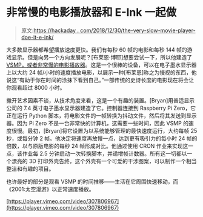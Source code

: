 # 非常慢的电影播放器和 E-Ink 一起做

> 原文:[https://hackaday . com/2018/12/30/the-very-slow-movie-player-doe-it-e-ink/](https://hackaday.com/2018/12/30/the-very-slow-movie-player-does-it-with-e-ink/)

大多数显示器都希望播放速度更快。我们有每秒 60 帧的电影和每秒 144 帧的游戏显示。但是向另一个方向发展呢？[布莱恩·博耶]想要尝试一下，所以他建造了 [VSMP，或者非常慢的电影播放器](https://medium.com/@bryan/very-slow-movie-player-499f76c48b62?sk=deadb3073d5ef89fc425f61b1aabec5e)。这是一个很棒的设备，可以在电子墨水显示器上以大约 24 帧/小时的速度播放电影，以展示一种[布莱恩]称之为慢视的东西，他说这“有助于你在时间的涂抹下看到自己。”一部传统的史诗长度的电影现在将会让你观看超过 8000 小时。

撇开艺术因素不谈，从技术角度来看，这是一个有趣的装置。[Bryan]用普适显示公司的 7.4 英寸电子墨水显示器建造了它。控制器连接到 Raspberry Pi Zero，它正在运行 Python 脚本，将电影文件的一帧转换为抖动文件，然后将其发送到显示器。因为 Pi Zero 不是一台非常快的计算机，这需要一些时间，因此 VSMP 的速度很慢。最初，[Bryan]将它设置为以系统能够管理的最快速度运行，大约每帧 25 秒，或每分钟 2 帧。他决定将速度再放慢一点，达到更有吸引力的每小时 24 帧的倍数，以与原版电影的每秒 24 帧形成对比。他通过使用 CRON 作业来实现这一点，该作业每 2.5 分钟启动一次转换脚本，并递增帧计数器。所有这一切都以一个漂亮的 3D 打印外壳告终，这个外壳有一个可爱的干涉图案，可以制作一个相当整洁和有趣的项目。

也许最好的部分是观看 VSMP 的时间推移——生活在它周围快速移动，而《2001:太空漫游》以正常速度播放。

[https://player.vimeo.com/video/307806967](https://player.vimeo.com/video/307806967)